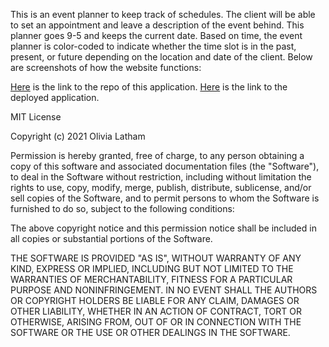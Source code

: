 This is an event planner to keep track of schedules. The client will be able to set an appointment and leave a description of the event behind. This planner goes 9-5 and keeps the current date. Based on time, the event planner is color-coded to indicate whether the time slot is in the past, present, or future depending on the location and date of the client.
Below are screenshots of how the website functions:

[Here](https://github.com/kolatham/work-planner-api) is the link to the repo of this application.
[Here](https://kolatham.github.io/work-planner-api/) is the link to the deployed application.


MIT License

Copyright (c) 2021 Olivia Latham

Permission is hereby granted, free of charge, to any person obtaining a copy
of this software and associated documentation files (the "Software"), to deal
in the Software without restriction, including without limitation the rights
to use, copy, modify, merge, publish, distribute, sublicense, and/or sell
copies of the Software, and to permit persons to whom the Software is
furnished to do so, subject to the following conditions:

The above copyright notice and this permission notice shall be included in all
copies or substantial portions of the Software.

THE SOFTWARE IS PROVIDED "AS IS", WITHOUT WARRANTY OF ANY KIND, EXPRESS OR
IMPLIED, INCLUDING BUT NOT LIMITED TO THE WARRANTIES OF MERCHANTABILITY,
FITNESS FOR A PARTICULAR PURPOSE AND NONINFRINGEMENT. IN NO EVENT SHALL THE
AUTHORS OR COPYRIGHT HOLDERS BE LIABLE FOR ANY CLAIM, DAMAGES OR OTHER
LIABILITY, WHETHER IN AN ACTION OF CONTRACT, TORT OR OTHERWISE, ARISING FROM,
OUT OF OR IN CONNECTION WITH THE SOFTWARE OR THE USE OR OTHER DEALINGS IN THE
SOFTWARE.
